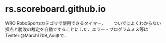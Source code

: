 # rs.scoreboard.github.io
WRO RoboSportsカテゴリで使用できるタイマー．　　
ついでによくわからない採点と勝敗の裁定を自動ですることにした．エラー・プログラムミス等はTwitter:@March1709_Aoiまで．
